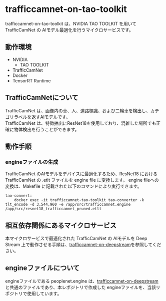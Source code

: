 # trafficcamnet-on-tao-toolkit
trafficcamnet-on-tao-toolkit は、NVIDIA TAO TOOLKIT を用いて TrafficCamNet の AIモデル最適化を行うマイクロサービスです。  

## 動作環境
- NVIDIA 
    - TAO TOOLKIT
- TrafficCamNet
- Docker
- TensorRT Runtime

## TrafficCamNetについて
TrafficCamNet は、画像内の車、人、道路標識、および二輪車を検出し、カテゴリラベルを返すAIモデルです。  
TrafficCamNet は、特徴抽出にResNet18を使用しており、混雑した場所でも正確に物体検出を行うことができます。

## 動作手順

### engineファイルの生成
TrafficCamNet のAIモデルをデバイスに最適化するため、ResNet18 における TrafficCamNet の .etlt ファイルを engine file に変換します。
engine fileへの変換は、Makefile に記載された以下のコマンドにより実行できます。

```
tao-convert:
	docker exec -it trafficcamnet-tao-toolkit tao-converter -k tlt_encode -d 3,544,960 -e /app/src/trafficcamnet.engine /app/src/resnet18_trafficcamnet_pruned.etlt 
```

## 相互依存関係にあるマイクロサービス  
本マイクロサービスで最適化された TrafficCamNet の AIモデルを Deep Stream 上で動作させる手順は、[trafficcamnet-on-deepstream](https://github.com/latonaio/trafficcamnet-on-deepstream)を参照してください。  

## engineファイルについて
engineファイルである peoplenet.engine は、[trafficcamnet-on-deepstream](https://github.com/latonaio/trafficcamnet-on-deepstream)と共通のファイルであり、本レポジトリで作成した engineファイルを、当該リポジトリで使用しています。  

